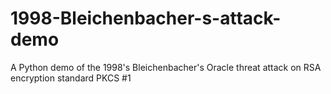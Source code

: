 # 1998-Bleichenbacher-s-attack-demo
A Python demo of the 1998's Bleichenbacher's Oracle threat attack on RSA encryption standard PKCS #1
